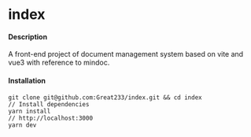 # index

#### Description
A front-end project of document management system based on vite and vue3 with reference to mindoc.


#### Installation

```
git clone git@github.com:Great233/index.git && cd index
// Install dependencies
yarn install
// http://localhost:3000
yarn dev
```
